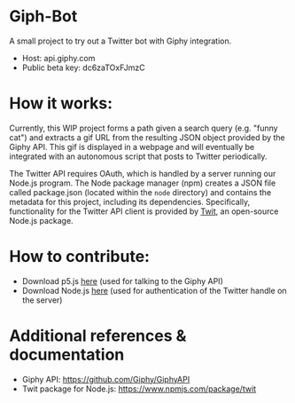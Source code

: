 # Giph-Bot
A small project to try out a Twitter bot with Giphy integration.
 * Host: api.giphy.com
 * Public beta key: dc6zaTOxFJmzC

# How it works:
Currently, this WIP project forms a path given a search query (e.g. "funny cat") and extracts a gif URL from the resulting JSON object provided by the Giphy API. This gif is displayed in a webpage and will eventually be integrated with an autonomous script that posts to Twitter periodically.

The Twitter API requires OAuth, which is handled by a server running our Node.js program. The Node package manager (npm) creates a JSON file called package.json (located within the `node` directory) and contains the metadata for this project, including its dependencies. Specifically, functionality for the Twitter API client is provided by [Twit](https://github.com/ttezel/twit), an open-source Node.js package.

# How to contribute:
 * Download p5.js [here](https://p5js.org/download/) (used for talking to the Giphy API)
 * Download Node.js [here](https://nodejs.org/en/) (used for authentication of the Twitter handle on the server)

# Additional references & documentation
* Giphy API: https://github.com/Giphy/GiphyAPI
* Twit package for Node.js: https://www.npmjs.com/package/twit
